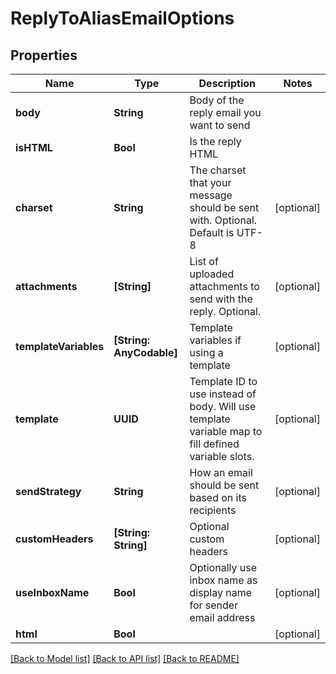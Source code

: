 # ReplyToAliasEmailOptions

## Properties
Name | Type | Description | Notes
------------ | ------------- | ------------- | -------------
**body** | **String** | Body of the reply email you want to send | 
**isHTML** | **Bool** | Is the reply HTML | 
**charset** | **String** | The charset that your message should be sent with. Optional. Default is UTF-8 | [optional] 
**attachments** | **[String]** | List of uploaded attachments to send with the reply. Optional. | [optional] 
**templateVariables** | **[String: AnyCodable]** | Template variables if using a template | [optional] 
**template** | **UUID** | Template ID to use instead of body. Will use template variable map to fill defined variable slots. | [optional] 
**sendStrategy** | **String** | How an email should be sent based on its recipients | [optional] 
**customHeaders** | **[String: String]** | Optional custom headers | [optional] 
**useInboxName** | **Bool** | Optionally use inbox name as display name for sender email address | [optional] 
**html** | **Bool** |  | [optional] 

[[Back to Model list]](../README#documentation-for-models) [[Back to API list]](../README#documentation-for-api-endpoints) [[Back to README]](../README)


